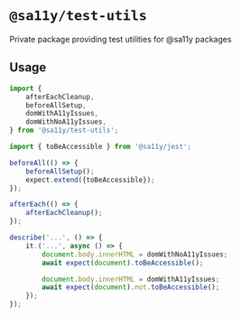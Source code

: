 # `@sa11y/test-utils`

Private package providing test utilities for @sa11y packages

## Usage

```typescript
import {
    afterEachCleanup,
    beforeAllSetup,
    domWithA11yIssues,
    domWithNoA11yIssues,
} from '@sa11y/test-utils';

import { toBeAccessible } from '@sa11y/jest';

beforeAll(() => {
    beforeAllSetup();
    expect.extend({toBeAccessible});
});

afterEach(() => {
    afterEachCleanup();
});

describe('...', () => {
    it.('...', async () => {
        document.body.innerHTML = domWithNoA11yIssues;
        await expect(document).toBeAccessible();

        document.body.innerHTML = domWithA11yIssues;
        await expect(document).not.toBeAccessible();
    });
});
```
